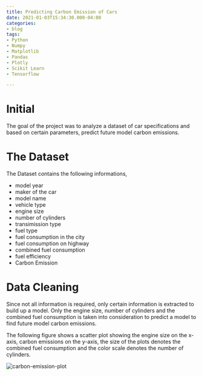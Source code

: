 ```yaml
---
title: Predicting Carbon Emission of Cars
date: 2021-01-03T15:34:30.000-04:00
categories:
- blog
tags:
- Python
- Numpy
- Matplotlib
- Pandas
- Plotly
- Scikit Learn
- Tensorflow

---
```


# Initial

The goal of the project was to analyze a dataset of car specifications and based on certain parameters, predict future model carbon emissions.

# The Dataset

The Dataset contains the following informations,
- model year	
- maker of the car
- model name
- vehicle type
- engine size
- number of cylinders
- transimission type
- fuel type
- fuel consumption in the city
- fuel consumption on highway
- combined fuel consumption
- fuel efficiency
- Carbon Emission

# Data Cleaning

Since not all information is required, only certain information is extracted to build up a model. Only the engine size, number of cylinders and the combined fuel consumption is taken into consideration to predict a model to find future model carbon emissions.

The following figure shows a scatter plot showing the engine size on the x-axis, carbon emissions on the y-axis, the size of the plots denotes the combined fuel consumption and the color scale denotes the number of cylinders.

![carbon-emission-plot]('/assets/images/carbon-emission-plot-1.png')